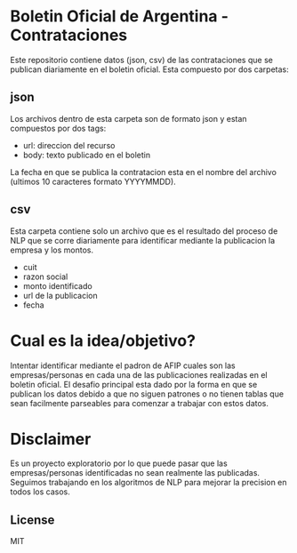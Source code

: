 # Boletin Oficial de Argentina - Contrataciones

Este repositorio contiene datos (json, csv) de las contrataciones que se publican diariamente en el boletin oficial. Esta compuesto por dos carpetas:

## json
Los archivos dentro de esta carpeta son de formato json y estan compuestos por dos tags:
- url: direccion del recurso
- body: texto publicado en el boletin

La fecha en que se publica la contratacion esta en el nombre del archivo (ultimos 10 caracteres formato YYYYMMDD).

## csv
Esta carpeta contiene solo un archivo que es el resultado del proceso de NLP que se corre diariamente para identificar mediante la publicacion la empresa y los montos. 
- cuit
- razon social
- monto identificado
- url de la publicacion
- fecha

# Cual es la idea/objetivo? 
Intentar identificar mediante el padron de AFIP cuales son las empresas/personas en cada una de las publicaciones realizadas en el boletin oficial. El desafio principal esta dado por la forma en que se publican los datos debido a que no siguen patrones o no tienen tablas que sean facilmente parseables para comenzar a trabajar con estos datos. 

# Disclaimer
Es un proyecto exploratorio por lo que puede pasar que las empresas/personas identificadas no sean realmente las publicadas. Seguimos trabajando en los algoritmos de NLP para mejorar la precision en todos los casos.

License
----

MIT
